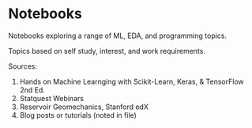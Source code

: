 # Notebooks

Notebooks exploring a range of ML, EDA, and programming topics.

Topics based on self study, interest, and work requirements.

Sources: 
1. Hands on Machine Learnging with Scikit-Learn, Keras, & TensorFlow 2nd Ed.
2. Statquest Webinars
3. Reservoir Geomechanics, Stanford edX
4. Blog posts or tutorials (noted in file)
